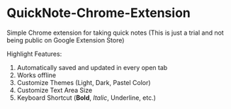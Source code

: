 # QuickNote-Chrome-Extension
Simple Chrome extension for taking quick notes
(This is just a trial and not being public on Google Extension Store)

Highlight Features:
1. Automatically saved and updated in every open tab
2. Works offline
3. Customize Themes (Light, Dark, Pastel Color)
4. Customize Text Area Size
5. Keyboard Shortcut (**Bold**, *Italic*, Underline, etc.)

